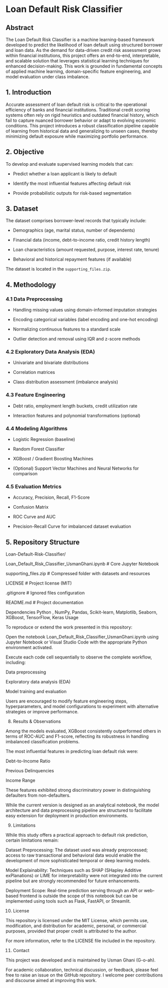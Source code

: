 # Loan Default Risk Classifier 

  
## Abstract 

  The Loan Default Risk Classifier is a machine learning-based framework developed to predict the likelihood of loan default using structured borrower and loan data. As the demand for data-driven credit risk assessment grows within financial institutions, this project offers an end-to-end, interpretable, and scalable solution that leverages statistical learning techniques for enhanced decision-making. This work is grounded in fundamental concepts of applied machine learning, domain-specific feature engineering, and model evaluation under class imbalance. 

   

## 1. Introduction 

  Accurate assessment of loan default risk is critical to the operational efficiency of banks and financial institutions. Traditional credit scoring systems often rely on rigid heuristics and outdated financial history, which fail to capture nuanced borrower behavior or adapt to evolving economic conditions. This project introduces a robust classification pipeline capable of learning from historical data and generalizing to unseen cases, thereby minimizing default exposure while maximizing portfolio performance. 

  

  
## 2. Objective 

  To develop and evaluate supervised learning models that can: 

  
- Predict whether a loan applicant is likely to default 

- Identify the most influential features affecting default risk 

- Provide probabilistic outputs for risk-based segmentation 

  

## 3. Dataset 

The dataset comprises borrower-level records that typically include: 

- Demographics (age, marital status, number of dependents) 

- Financial data (income, debt-to-income ratio, credit history length) 

- Loan characteristics (amount requested, purpose, interest rate, tenure) 

- Behavioral and historical repayment features (if available) 

  

The dataset is located in the `supporting_files.zip`.
  

## 4. Methodology 

### 4.1 Data Preprocessing 

- Handling missing values using domain-informed imputation strategies 

- Encoding categorical variables (label encoding and one-hot encoding) 

- Normalizing continuous features to a standard scale 

- Outlier detection and removal using IQR and z-score methods 

### 4.2 Exploratory Data Analysis (EDA) 

- Univariate and bivariate distributions 

- Correlation matrices 

- Class distribution assessment (imbalance analysis)  

### 4.3 Feature Engineering 

- Debt ratio, employment length buckets, credit utilization rate 

- Interaction features and polynomial transformations (optional) 

### 4.4 Modeling Algorithms 

- Logistic Regression (baseline) 

- Random Forest Classifier 

- XGBoost / Gradient Boosting Machines 

- (Optional) Support Vector Machines and Neural Networks for comparison 

### 4.5 Evaluation Metrics 

- Accuracy, Precision, Recall, F1-Score 

- Confusion Matrix 

- ROC Curve and AUC 

- Precision-Recall Curve for imbalanced dataset evaluation 

  
## 5. Repository Structure 

Loan-Default-Risk-Classifier/ 

  Loan_Default_Risk_Classifier_UsmanGhani.ipynb # Core Jupyter Notebook 

  supporting_files.zip # Compressed folder with datasets and resources 

  LICENSE # Project license (MIT) 

  .gitignore # Ignored files configuration 

  README.md # Project documentation 

 
Dependencies
Python , NumPy, Pandas, Scikit-learn, Matplotlib, Seaborn, XGBoost, TensorFlow, Keras
Usage 

To reproduce or extend the work presented in this repository: 

Open the notebook Loan_Default_Risk_Classifier_UsmanGhani.ipynb using Jupyter Notebook or Visual Studio Code with the appropriate Python environment activated. 

Execute each code cell sequentially to observe the complete workflow, including: 

Data preprocessing 

Exploratory data analysis (EDA) 

Model training and evaluation 

Users are encouraged to modify feature engineering steps, hyperparameters, and model configurations to experiment with alternative strategies or improve performance. 

 
8. Results & Observations 

Among the models evaluated, XGBoost consistently outperformed others in terms of ROC-AUC and F1-score, reflecting its robustness in handling imbalanced classification problems. 

The most influential features in predicting loan default risk were: 

Debt-to-Income Ratio 

Previous Delinquencies 

Income Range 

These features exhibited strong discriminatory power in distinguishing defaulters from non-defaulters. 

While the current version is designed as an analytical notebook, the model architecture and data preprocessing pipeline are structured to facilitate easy extension for deployment in production environments. 

 
9. Limitations 

While this study offers a practical approach to default risk prediction, certain limitations remain: 

Dataset Preprocessing: The dataset used was already preprocessed; access to raw transactional and behavioral data would enable the development of more sophisticated temporal or deep learning models. 

Model Explainability: Techniques such as SHAP (SHapley Additive exPlanations) or LIME for interpretability were not integrated into the current pipeline but are strongly recommended for future enhancements. 

Deployment Scope: Real-time prediction serving through an API or web-based frontend is outside the scope of this notebook but can be implemented using tools such as Flask, FastAPI, or Streamlit. 

 
10. License 

This repository is licensed under the MIT License, which permits use, modification, and distribution for academic, personal, or commercial purposes, provided that proper credit is attributed to the author. 

For more information, refer to the LICENSE file included in the repository. 

11. Contact 

This project was developed and is maintained by Usman Ghani (G-o-ah). 

For academic collaboration, technical discussion, or feedback, please feel free to raise an issue on the GitHub repository. I welcome peer contributions and discourse aimed at improving this work. 

 

 
 
